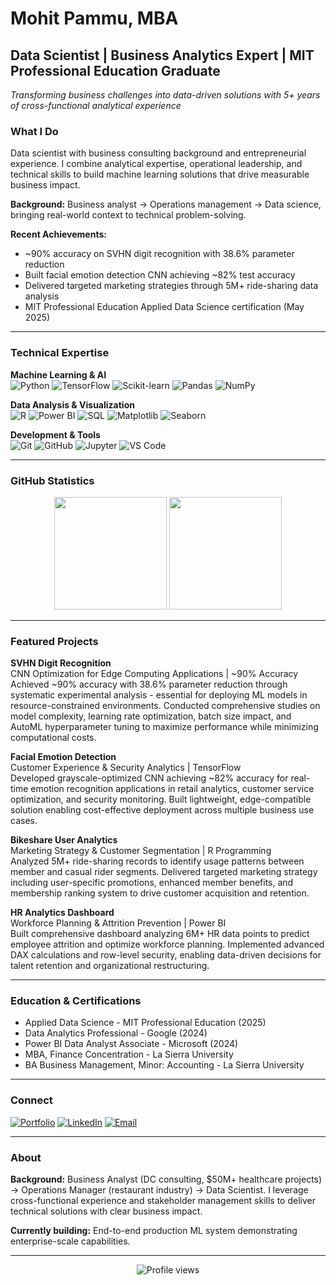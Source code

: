 # Mohit Pammu, MBA

## Data Scientist | Business Analytics Expert | MIT Professional Education Graduate

*Transforming business challenges into data-driven solutions with 5+ years of cross-functional analytical experience*

### What I Do

Data scientist with business consulting background and entrepreneurial experience. I combine analytical expertise, operational leadership, and technical skills to build machine learning solutions that drive measurable business impact.

**Background:** Business analyst → Operations management → Data science, bringing real-world context to technical problem-solving.

**Recent Achievements:**
- ~90% accuracy on SVHN digit recognition with 38.6% parameter reduction  
- Built facial emotion detection CNN achieving ~82% test accuracy
- Delivered targeted marketing strategies through 5M+ ride-sharing data analysis
- MIT Professional Education Applied Data Science certification (May 2025)

---

### Technical Expertise

**Machine Learning & AI**  
![Python](https://img.shields.io/badge/-Python-3776AB?style=flat-square&logo=python&logoColor=white)
![TensorFlow](https://img.shields.io/badge/-TensorFlow-FF6F00?style=flat-square&logo=tensorflow&logoColor=white)
![Scikit-learn](https://img.shields.io/badge/-Scikit--learn-F7931E?style=flat-square&logo=scikit-learn&logoColor=white)
![Pandas](https://img.shields.io/badge/-Pandas-150458?style=flat-square&logo=pandas&logoColor=white)
![NumPy](https://img.shields.io/badge/-NumPy-013243?style=flat-square&logo=numpy&logoColor=white)

**Data Analysis & Visualization**  
![R](https://img.shields.io/badge/-R-276DC3?style=flat-square&logo=r&logoColor=white)
![Power BI](https://img.shields.io/badge/-Power%20BI-F2C811?style=flat-square&logo=powerbi&logoColor=black)
![SQL](https://img.shields.io/badge/-SQL-4479A1?style=flat-square&logo=postgresql&logoColor=white)
![Matplotlib](https://img.shields.io/badge/-Matplotlib-11557c?style=flat-square&logo=matplotlib&logoColor=white)
![Seaborn](https://img.shields.io/badge/-Seaborn-3776ab?style=flat-square&logo=seaborn&logoColor=white)

**Development & Tools**  
![Git](https://img.shields.io/badge/-Git-F05032?style=flat-square&logo=git&logoColor=white)
![GitHub](https://img.shields.io/badge/-GitHub-181717?style=flat-square&logo=github&logoColor=white)
![Jupyter](https://img.shields.io/badge/-Jupyter-F37626?style=flat-square&logo=jupyter&logoColor=white)
![VS Code](https://img.shields.io/badge/-VS%20Code-007ACC?style=flat-square&logo=visual-studio-code&logoColor=white)

---

### GitHub Statistics

<div align="center">
  <img height="180em" src="https://github-readme-stats.vercel.app/api?username=MohitPammu&show_icons=true&theme=tokyonight&include_all_commits=true&count_private=true"/>
  <img height="180em" src="https://github-readme-stats.vercel.app/api/top-langs/?username=MohitPammu&layout=compact&langs_count=8&theme=tokyonight"/>
</div>

---

### Featured Projects

**SVHN Digit Recognition**  
CNN Optimization for Edge Computing Applications | ~90% Accuracy  
Achieved ~90% accuracy with 38.6% parameter reduction through systematic experimental analysis - essential for deploying ML models in resource-constrained environments. Conducted comprehensive studies on model complexity, learning rate optimization, batch size impact, and AutoML hyperparameter tuning to maximize performance while minimizing computational costs.

**Facial Emotion Detection**  
Customer Experience & Security Analytics | TensorFlow  
Developed grayscale-optimized CNN achieving ~82% accuracy for real-time emotion recognition applications in retail analytics, customer service optimization, and security monitoring. Built lightweight, edge-compatible solution enabling cost-effective deployment across multiple business use cases.

**Bikeshare User Analytics**  
Marketing Strategy & Customer Segmentation | R Programming  
Analyzed 5M+ ride-sharing records to identify usage patterns between member and casual rider segments. Delivered targeted marketing strategy including user-specific promotions, enhanced member benefits, and membership ranking system to drive customer acquisition and retention.

**HR Analytics Dashboard**  
Workforce Planning & Attrition Prevention | Power BI  
Built comprehensive dashboard analyzing 6M+ HR data points to predict employee attrition and optimize workforce planning. Implemented advanced DAX calculations and row-level security, enabling data-driven decisions for talent retention and organizational restructuring.

---

### Education & Certifications

- Applied Data Science - MIT Professional Education (2025)
- Data Analytics Professional - Google (2024)
- Power BI Data Analyst Associate - Microsoft (2024)
- MBA, Finance Concentration - La Sierra University
- BA Business Management, Minor: Accounting - La Sierra University

---

### Connect

[![Portfolio](https://img.shields.io/badge/-Portfolio-000000?style=for-the-badge&logo=react&logoColor=white)](https://mohitpammu.github.io/Projects/)
[![LinkedIn](https://img.shields.io/badge/-LinkedIn-0077B5?style=for-the-badge&logo=linkedin&logoColor=white)](https://linkedin.com/in/mohitpammu)
[![Email](https://img.shields.io/badge/-Email-D14836?style=for-the-badge&logo=gmail&logoColor=white)](mailto:mopammu@gmail.com)

---

### About

**Background:** Business Analyst (DC consulting, $50M+ healthcare projects) → Operations Manager (restaurant industry) → Data Scientist. I leverage cross-functional experience and stakeholder management skills to deliver technical solutions with clear business impact.

**Currently building:** End-to-end production ML system demonstrating enterprise-scale capabilities.

---

<div align="center">
  <img src="https://komarev.com/ghpvc/?username=MohitPammu&color=blueviolet&style=flat-square&label=Profile+Views" alt="Profile views"/>
</div>
